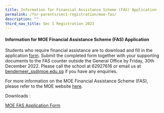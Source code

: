 ```yaml
---
title: Information for Financial Assistance Scheme (FAS) Application
permalink: /for-parents/sec1-registration/moe-fas/
description: ""
third_nav_title: Sec 1 Registration 2023
---
```

#### Information for MOE Financial Assistance Scheme (FAS) Application

Students who require financial assistance are to download and fill in the application [form](/files/Forparents/moe-fas-application-form-oct2022ggas.pdf).  Submit the completed form together with your supporting documents to the FAS counter outside the General Office by Friday, 30th December 2022. Please call the school at 62927616 or email us at bendemeer_ss@moe.edu.sg if you have any enquiries.

For more information on the MOE Financial Assistance Scheme (FAS), please refer to the MOE website <a href="https://www.moe.gov.sg/financial-matters/financial-assistance" target="_blank" >here</a>.

Downloads :

 [MOE FAS Application Form](/files/Forparents/moe-fas-application-form-oct2022ggas.pdf)